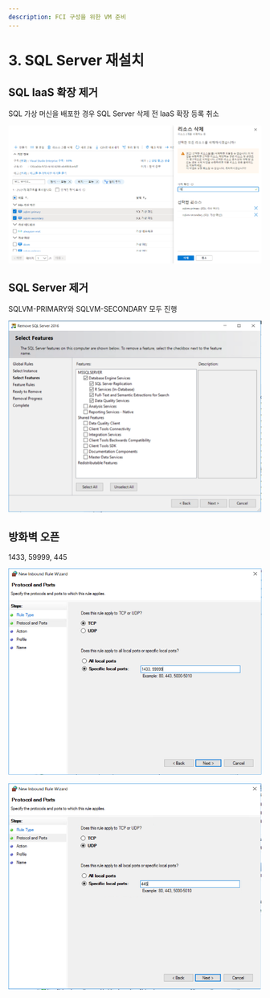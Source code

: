 ```yaml
---
description: FCI 구성을 위한 VM 준비
---
```


# 3. SQL Server 재설치

## SQL IaaS 확장 제거 

SQL 가상 머신을 배포한 경우 SQL Server 삭제 전 IaaS 확장 등록 취소 

![](../../../.gitbook/assets/vm_setting.png)

## SQL Server 제거 

SQLVM-PRIMARY와 SQLVM-SECONDARY 모두 진행 

![](../../../.gitbook/assets/vm_setting2.png)

## 방화벽 오픈 

1433, 59999, 445 

![](../../../.gitbook/assets/vm_setting3.png)

![](../../../.gitbook/assets/vm_setting4.png)



